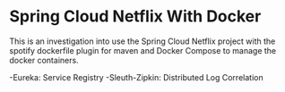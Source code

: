 # Spring Cloud Netflix With Docker
This is an investigation into use the Spring Cloud Netflix project with the spotify dockerfile plugin for maven and Docker Compose to manage the docker containers. 

-Eureka: Service Registry
-Sleuth-Zipkin: Distributed Log Correlation   
